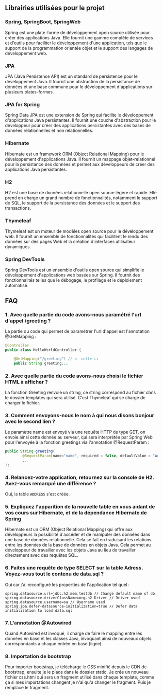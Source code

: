 ## Librairies utilisées pour le projet

### Spring, SpringBoot, SpringWeb
Spring est une plate-forme de développement open source utilisée pour créer des applications Java. Elle fournit une gamme complète de services et d'outils pour faciliter le développement d'une application, tels que le support de la programmation orientée objet et le support des langages de développement web.

### JPA
JPA (Java Persistence API) est un standard de persistence pour le développement Java. Il fournit une abstraction de la persistance de données et une base commune pour le développement d'applications sur plusieurs plates-formes.

### JPA for Spring
Spring Data JPA est une extension de Spring qui facilite le développement d'applications Java persistantes. Il fournit une couche d'abstraction pour le développeur pour créer des applications persistantes avec des bases de données relationnelles et non relationnelles.

### Hibernate
Hibernate est un framework ORM (Object Relational Mapping) pour le développement d'applications Java. Il fournit un mappage objet-relationnel pour la persistance des données et permet aux développeurs de créer des applications Java persistantes.

### H2
H2 est une base de données relationnelle open source légère et rapide. Elle prend en charge un grand nombre de fonctionnalités, notamment le support de SQL, le support de la persistance des données et le support des transactions.

### Thymeleaf
Thymeleaf est un moteur de modèles open source pour le développement web. Il fournit un ensemble de fonctionnalités qui facilitent le rendu des données sur des pages Web et la création d'interfaces utilisateur dynamiques.

### Spring DevTools
Spring DevTools est un ensemble d'outils open source qui simplifie le développement d'applications web basées sur Spring. Il fournit des fonctionnalités telles que le débogage, le profilage et le déploiement automatisé.

## FAQ

### 1. Avec quelle partie du code avons-nous paramétré l'url d'appel /greeting ?

La partie du code qui permet de paramètrer l'url d'appel est l'annotation @GetMapping :
```java
@Controller
public class HelloWorldController {

    @GetMapping("/greeting") // <- celle-ci
    public String greeting...
```

### 2. Avec quelle partie du code avons-nous choisi le fichier HTML à afficher ?
La fonction Greeting renvoie un string, ce string correspond au fichier dans le dossier templates qui sera utilisé.
C'est Thymeleaf qui se charge de charger le fichier.

### 3. Comment envoyons-nous le nom à qui nous disons bonjour avec le second lien ?
Le paramètre name est envoyé via une requête HTTP de type GET, on envoie ainsi cette donnée au serveur, qui sera interprétée par Spring Web pour
l'envoyée à la fonction greetings via l'annotation @RequestParam :

```java
public String greeting(
        @RequestParam(name="name", required = false, defaultValue = "World") String nameGET,
        ...
);
```

### 4. Relancez-votre application, retournez sur la console de H2. Avez-vous remarqué une différence ?
Oui, la table `ADDRESS` s'est créée.

### 5. Expliquez l'apparition de la nouvelle table en vous aidant de vos cours sur Hibernate, et de la dépendance Hibernate de Spring
Hibernate est un ORM (Object Relational Mapping) qui offre aux développeurs la possibilité d'accéder et de manipuler des données dans une base de données relationnelle. Cela se fait en traduisant les relations entre les données de la base de données en objets Java. Cela permet au développeur de travailler avec les objets Java au lieu de travailler directement avec des requêtes SQL.

### 6. Faites une requête de type SELECT sur la table Adress. Voyez-vous tout le contenu de data.sql ?
Oui car j'ai reconfiguré les properties de l'application tel quel :
```properties
spring.datasource.url=jdbc:h2:mem:testdb // Change default name of db
spring.datasource.driverClassName=org.h2.Driver // Driver used
spring.datasource.username=sa // Username used
spring.jpa.defer-datasource-initialization=true // Defer data initialization to load data.sql
```

### 7. L'annotation @Autowired
Quand Autowired est invoqué, il charge de faire le mapping entre les données en base et les classes Java, invoquant ainsi de nouveaux objets correspondants à chaque entrée en base (ligne).

### 8. Importation de bootstrap
Pour importer bootstrap, je télécharge le CSS minifié depuis le CDN de bootstrap, ensuite je le place dans le dossier static.
Je crée un nouveau fichier css.html qui sera un fragment utilisé dans chaque template, comme ça si mes importations changent je n'ai qu'a changer le fragment.
Puis je remplace le fragment.
